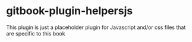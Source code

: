 gitbook-plugin-helpersjs
==========================

This plugin is just a placeholder plugin for Javascript and/or css files that are specific to this book

